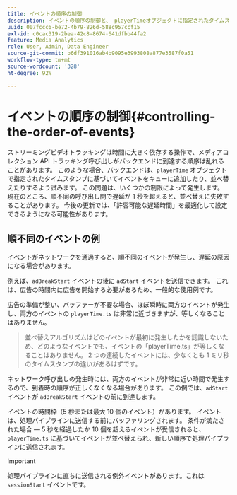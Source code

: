 ```yaml
---
title: イベントの順序の制御
description: イベントの順序の制御と、 playerTimeオブジェクトに指定されたタイムスタンプに基づいてイベントを並べ替える方法について説明します。
uuid: 007fccc6-be72-4b79-826d-588c957ccf15
exl-id: c0cac319-2bea-42c8-8674-641dfbb44fa2
feature: Media Analytics
role: User, Admin, Data Engineer
source-git-commit: b6df391016ab4b9095e3993808a877e3587f0a51
workflow-type: tm+mt
source-wordcount: '328'
ht-degree: 92%

---
```


# イベントの順序の制御{#controlling-the-order-of-events}

ストリーミングビデオトラッキングは時間に大きく依存する操作で、メディアコレクション API トラッキング呼び出しがバックエンドに到達する順序は乱れることがあります。 このような場合、バックエンドは、`playerTime` オブジェクトで指定されたタイムスタンプに基づいてイベントをキューに追加したり、並べ替えたりするよう試みます。  この問題は、いくつかの制限によって発生します。 現在のところ、順不同の呼び出し間で遅延が 1 秒を超えると、並べ替えに失敗することがあります。 今後の更新では、「許容可能な遅延時間」を最適化して設定できるようになる可能性があります。

## 順不同のイベントの例

イベントがネットワークを通過すると、順不同のイベントが発生し、遅延の原因になる場合があります。

例えば、`adBreakStart` イベントの後に `adStart` イベントを送信できます。 これは、広告の時間内に広告を開始する必要があるため、一般的な使用例です。

広告の準備が整い、バッファーが不要な場合、ほぼ瞬時に両方のイベントが発生し、両方のイベントの `playerTime.ts` は非常に近づきますが、等しくなることはありません。

> 並べ替えアルゴリズムはどのイベントが最初に発生したかを認識しないため、どのようなイベントでも、イベントの「playerTime.ts」が等しくなることはありません。 2 つの連続したイベントには、少なくとも 1 ミリ秒のタイムスタンプの違いがあるはずです。

ネットワーク呼び出しの発生時には、両方のイベントが非常に近い時間で発生するので、到着時の順序が正しくなくなる場合があります。 この例では、`adStart` イベントが `adBreakStart` イベントの前に到達します。


イベントの時間枠（5 秒または最大 10 個のイベント）があります。 イベントは、処理パイプラインに送信する前にバッファリングされます。 条件が満たされた場合 — 5 秒を経過したか 10 個を超えるイベントが受信されると、`playerTime.ts` に基づいてイベントが並べ替えられ、新しい順序で処理パイプラインに送信されます。

>[!IMPORTANT]
>
>処理パイプラインに直ちに送信される例外イベントがあります。これは `sessionStart` イベントです。
